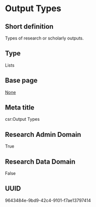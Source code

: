 # Output Types
## Short definition
Types of research or scholarly outputs.
## Type
Lists
## Base page
[None](../Objects/None.md)
## Meta title
csr:Output Types
## Research Admin Domain
True
## Research Data Domain
False
## UUID
9643484e-9bd9-42c4-9101-f7ae13797414

